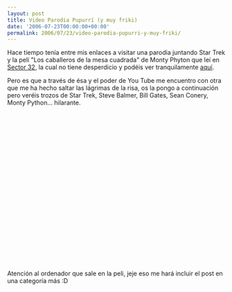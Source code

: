 ```yaml
---
layout: post
title: Video Parodia Pupurrí (y muy friki)
date: '2006-07-23T00:00:00+00:00'
permalink: 2006/07/23/video-parodia-pupurri-y-muy-friki/
---
```

Hace tiempo tenía entre mis enlaces a visitar una parodia juntando Star Trek y la pelí "Los caballeros de la mesa cuadrada" de Monty Phyton que leí en <a href="http://www.ximac.net/ST322/archivos/los-caballeros-de-la-mesa-cuadrada-y-sus-locos-trekkies/">Sector 32</a>, la cual no tiene desperdicio y podéis ver tranquilamente <a href="http://www.youtube.com/watch?v=C0-OaAGXTx8">aquí</a>.

Pero es que a través de ésa y el poder de You Tube me encuentro con otra que me ha hecho saltar las lágrimas de la risa, os la pongo a continuación pero veréis trozos de Star Trek, Steve Balmer, Bill Gates, Sean Conery, Monty Python... hilarante.

<object width="425" height="350"><param name="movie" value="http://www.youtube.com/v/qUgqCDhX_84"></param><embed src="http://www.youtube.com/v/qUgqCDhX_84" type="application/x-shockwave-flash" width="425" height="350"></embed></object>

Atención al ordenador que sale en la peli, jeje eso me hará incluir el post en una categoría más :D
